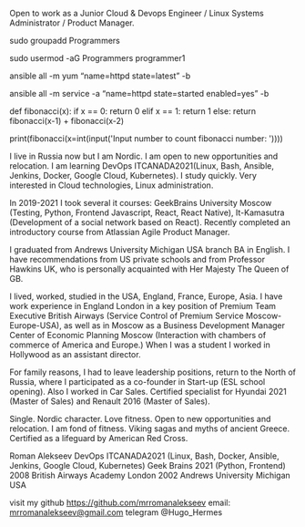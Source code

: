 Open to work as a Junior Cloud & Devops Engineer / Linux Systems Administrator / Product Manager.

sudo groupadd Programmers

sudo usermod -aG Programmers programmer1

ansible all -m yum “name=httpd state=latest” -b

ansible all -m service -a “name=httpd state=started enabled=yes” -b

def fibonacci(x):
    if x == 0:
        return 0
    elif x == 1:
        return 1
    else:
        return fibonacci(x-1) + fibonacci(x-2)
        
print(fibonacci(x=int(input('Input number to count fibonacci number: '))))

I live in Russia now but I am Nordic. I am open to new opportunities and relocation. I am learning DevOps ITCANADA2021(Linux, Bash, Ansible, Jenkins, Docker, Google Cloud, Kubernetes). I study quickly. Very interested in Cloud technologies, Linux administration.

In 2019-2021 I took several it courses: GeekBrains University Moscow (Testing, Python, Frontend Javascript, React, React Native), It-Kamasutra (Development of a social network based on React). Recently completed an introductory course from Atlassian Agile Product Manager. 

I graduated from Andrews University Michigan USA branch
BA in English. I have recommendations from US private schools and from Professor Hawkins UK, who is personally acquainted with Her Majesty The Queen of GB.

I lived, worked, studied in the USA, England, France, Europe, Asia. I have work experience in England London in a key position of Premium Team Executive British Airways (Service Control of Premium Service Moscow-Europe-USA), as well as in Moscow as a Business Development Manager Center of Economic Planning Moscow (Interaction with chambers of commerce of America and Europe.) When I was a student I worked in Hollywood as an assistant director.

For family reasons, I had to leave leadership positions, return to the North of Russia, where I participated as a co-founder in Start-up (ESL school opening). Also I worked in Car Sales. Certified specialist for Hyundai 2021 (Master of Sales) and Renault 2016 (Master of Sales).

Single. Nordic character. Love fitness. Open to new opportunities and relocation. I am fond of fitness. Viking sagas and myths of ancient Greece. Certified as a lifeguard by American Red Cross.

Roman Alekseev
DevOps ITCANADA2021 (Linux, Bash, Docker, Ansible, Jenkins, Google Cloud, Kubernetes) 
Geek Brains 2021 (Python, Frontend)
2008 British Airways Academy London
2002 Andrews University Michigan USA

visit my github https://github.com/mrromanalekseev 
email: mrromanalekseev@gmail.com
telegram @Hugo_Hermes
